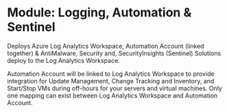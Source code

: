 # Module: Logging, Automation & Sentinel

Deploys Azure Log Analytics Workspace, Automation Account (linked together) & AntiMalware, Security and, SecurityInsights (Sentinel) Solutions deploy to the Log Analytics Workspace.

Automation Account will be linked to Log Analytics Workspace to provide integration for Update Management, Change Tracking and Inventory, and Start/Stop VMs during off-hours for your servers and virtual machines.  Only one mapping can exist between Log Analytics Workspace and Automation Account.

